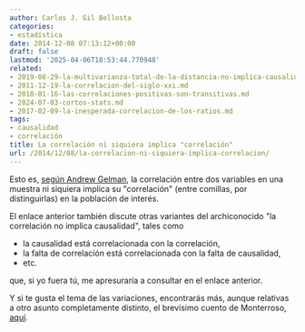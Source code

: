 ```yaml
---
author: Carlos J. Gil Bellosta
categories:
- estadística
date: 2014-12-08 07:13:12+00:00
draft: false
lastmod: '2025-04-06T18:53:44.770948'
related:
- 2019-08-29-la-multivarianza-total-de-la-distancia-no-implica-causalidad.md
- 2011-12-19-la-correlacion-del-siglo-xxi.md
- 2018-01-16-las-correlaciones-positivas-son-transitivas.md
- 2024-07-03-cortos-stats.md
- 2017-02-09-la-inesperada-correlacion-de-los-ratios.md
tags:
- causalidad
- correlación
title: La correlación ni siquiera implica "correlación"
url: /2014/12/08/la-correlacion-ni-siquiera-implica-correlacion/
---
```


Esto es, [según Andrew Gelman](http://andrewgelman.com/2014/08/04/correlation-even-imply-correlation/), la correlación entre dos variables en una muestra ni siquiera implica su "correlación" (entre comillas, por distinguirlas) en la población de interés.

El enlace anterior también discute otras variantes del archiconocido "la correlación no implica causalidad", tales como

* la causalidad está correlacionada con la correlación,
* la falta de correlación está correlacionada con la falta de causalidad,
* etc.

que, si yo fuera tú, me apresuraría a consultar en el enlace anterior.

Y si te gusta el tema de las variaciones, encontrarás más, aunque relativas a otro asunto completamente distinto, el brevísimo cuento de Monterroso, [aquí](http://www.fundeu.es/escribireninternet/variantes-de-un-tuit/).
